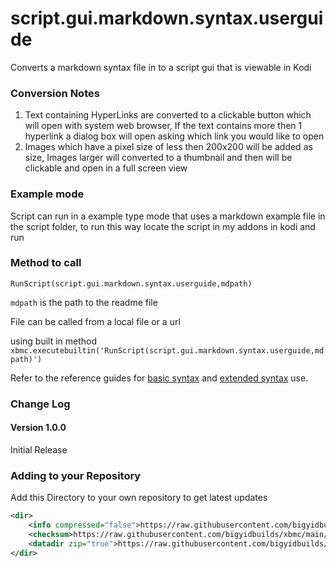 # script.gui.markdown.syntax.userguide

Converts a markdown syntax file in to a script gui that is viewable in Kodi

### Conversion Notes

1. Text containing HyperLinks are converted to a clickable button which will open with system web browser, If the text contains more then 1 hyperlink a dialog box will open asking which link you would like to open
2. Images which have a pixel size of less then 200x200 will be added as size, Images larger will converted to a thumbnail and then will be clickable and open in a full screen view

### Example mode

Script can run in a example type mode that uses a markdown example file in the script folder, to run this way locate the script in my addons in kodi and run 

### Method to call

`RunScript(script.gui.markdown.syntax.userguide,mdpath)`

`mdpath` is the path to the readme file

File can be called from a local file or a url 
 
using built in method `xbmc.executebuiltin('RunScript(script.gui.markdown.syntax.userguide,mdpath)')`

Refer to the reference guides for [basic syntax](https://www.markdownguide.org/basic-syntax) and [extended syntax](https://www.markdownguide.org/extended-syntax) use.

### Change Log

#### Version 1.0.0

Initial Release


### Adding to your Repository

Add this Directory to your own repository to get latest updates

```xml
<dir>
	<info compressed="false">https://raw.githubusercontent.com/bigyidbuilds/xbmc/main/packages/gui/addons.xml</info>
	<checksum>https://raw.githubusercontent.com/bigyidbuilds/xbmc/main/packages/gui/addons.xml.md5</checksum>
	<datadir zip="true">https://raw.githubusercontent.com/bigyidbuilds/xbmc/main/packages/gui/</datadir>
</dir>
```